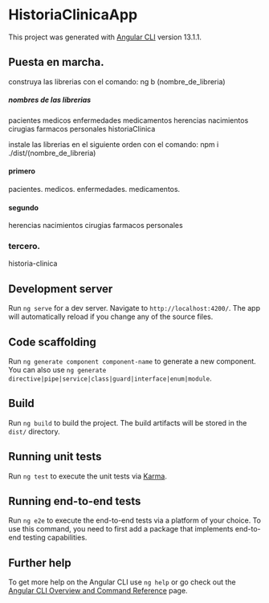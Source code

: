 # HistoriaClinicaApp

This project was generated with [Angular CLI](https://github.com/angular/angular-cli) version 13.1.1.

## Puesta en marcha.
construya las librerias con el comando: ng b (nombre_de_libreria)
##### nombres de las librerias
pacientes
medicos
enfermedades
medicamentos
herencias
nacimientos
cirugias
farmacos
personales
historiaClinica

instale las librerias en el siguiente orden con el comando: npm i ./dist/(nombre_de_libreria)
#### primero
pacientes.
medicos.
enfermedades.
medicamentos.
#### segundo
herencias
nacimientos
cirugias
farmacos
personales

### tercero.
historia-clinica

## Development server

Run `ng serve` for a dev server. Navigate to `http://localhost:4200/`. The app will automatically reload if you change any of the source files.

## Code scaffolding

Run `ng generate component component-name` to generate a new component. You can also use `ng generate directive|pipe|service|class|guard|interface|enum|module`.

## Build

Run `ng build` to build the project. The build artifacts will be stored in the `dist/` directory.

## Running unit tests

Run `ng test` to execute the unit tests via [Karma](https://karma-runner.github.io).

## Running end-to-end tests

Run `ng e2e` to execute the end-to-end tests via a platform of your choice. To use this command, you need to first add a package that implements end-to-end testing capabilities.

## Further help

To get more help on the Angular CLI use `ng help` or go check out the [Angular CLI Overview and Command Reference](https://angular.io/cli) page.
